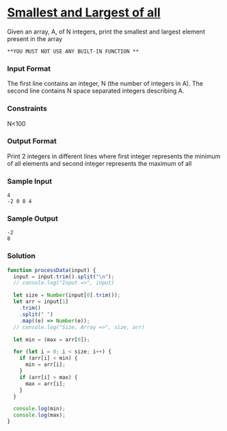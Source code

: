 # [Smallest and Largest of all](https://www.hackerrank.com/contests/cohort-3-module-1-1-2/challenges/smallest-and-largest-1)

Given an array, A, of N integers, print the smallest and largest element present in the array

```
**YOU MUST NOT USE ANY BUILT-IN FUNCTION **
```

### Input Format

The first line contains an integer, N (the number of integers in A). The second line contains N space separated integers describing A.

### Constraints

N<100

### Output Format

Print 2 integers in different lines where first integer represents the minimum of all elements and second integer represents the maximum of all

### Sample Input

```
4
-2 0 8 4
```

### Sample Output

```
-2
8
```

### Solution

```javascript
function processData(input) {
  input = input.trim().split("\n");
  // console.log("Input =>", input)

  let size = Number(input[0].trim());
  let arr = input[1]
    .trim()
    .split(" ")
    .map((e) => Number(e));
  // console.log("Size, Array =>", size, arr)

  let min = (max = arr[0]);

  for (let i = 0; i < size; i++) {
    if (arr[i] < min) {
      min = arr[i];
    }
    if (arr[i] > max) {
      max = arr[i];
    }
  }

  console.log(min);
  console.log(max);
}
```

